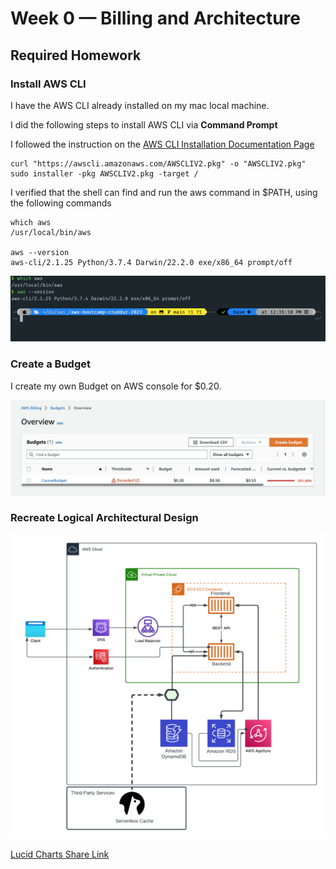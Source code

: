 # Week 0 — Billing and Architecture

## Required Homework

### Install AWS CLI

I have the AWS CLI already installed on my mac local machine.

I did the following steps to install AWS CLI via **Command Prompt**

I followed the instruction on the [AWS CLI Installation Documentation Page](https://docs.aws.amazon.com/cli/latest/userguide/getting-started-install.html)

```
curl "https://awscli.amazonaws.com/AWSCLIV2.pkg" -o "AWSCLIV2.pkg"
sudo installer -pkg AWSCLIV2.pkg -target /
```

I verified that the shell can find and run the aws command in $PATH, using the following commands

```
which aws
/usr/local/bin/aws

aws --version
aws-cli/2.1.25 Python/3.7.4 Darwin/22.2.0 exe/x86_64 prompt/off
```

![Proof of working AWS CLI](assets/Screenshot%202023-03-05%20at%2012.35.38%20PM.png)


### Create a Budget

I create my own Budget on AWS console for $0.20.

![Image of the Budget Alarm I created](assets/Screenshot%202023-03-05%20at%202.03.05%20PM.png)


### Recreate Logical Architectural Design

![Cruddur Logical Design](assets/Cruddur%20Logical%20Diagram.png)

[Lucid Charts Share Link](https://lucid.app/lucidchart/a10e97e9-9719-4529-b166-579fc1dc4800/edit?viewport_loc=173%2C193%2C1300%2C1117%2C0_0&invitationId=inv_7e493557-74d7-430c-b04d-fb5e8ec2ae51)


